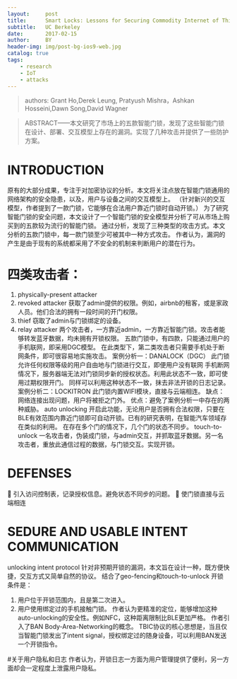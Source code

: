 ```yaml
---
layout:     post
title:      Smart Locks: Lessons for Securing Commodity Internet of Things Devices
subtitle:   UC Berkeley
date:       2017-02-15
author:     BY
header-img: img/post-bg-ios9-web.jpg
catalog: true
tags:
    - research
    - IoT
    - attacks
---
```


>authors: Grant Ho,Derek Leung, Pratyush Mishra，Ashkan Hosseini,Dawn Song,David Wagner

>ABSTRACT——本文研究了市场上的五款智能门锁，发现了这些智能门锁在设计、部署、交互模型上存在的漏洞。实现了几种攻击并提供了一些防护方案。

# INTRODUCTION
原有的大部分成果，专注于对加密协议的分析。本文将关注点放在智能门锁通用的网络架构的安全隐患，以及，用户与设备之间的交互模型上。
（针对新兴的交互模型，作者提到了一款门锁，它能够在合法用户靠近门锁时自动开锁。）
为了研究智能门锁的安全问题，本文设计了一个智能门锁的安全模型并分析了可从市场上购买到的五款较为流行的智能门锁。 通过分析，发现了三种类型的攻击方式。本文分析的五款门锁中，每一款门锁至少可被其中一种方式攻击。
作者认为，漏洞的产生是由于现有的系统都采用了不安全的机制来判断用户的潜在行为。


# 四类攻击者：
1. physically-present attacker
2. revoked attacker 获取了admin提供的权限。例如，airbnb的租客，或是家政人员。他们合法的拥有一段时间的开门权限。
3. thief 窃取了admin与门锁绑定的设备。
4. relay attacker 两个攻击者，一方靠近admin，一方靠近智能门锁。攻击者能够转发蓝牙数据，均未拥有开锁权限。
五款门锁中，有四款，只能通过用户的手机联网，即采用DGC模型。 在此类型下，第二类攻击者只需要手机处于断网条件，即可很容易地实施攻击。
案例分析一：DANALOCK（DGC） 此门锁允许任何权限等级的用户自由地与门锁进行交互，即便用户没有联网
手机断网情况下，服务器端无法对门锁同步新的授权状态。利用此状态不一致，即可使用过期权限开门。 同样可以利用这种状态不一致，抹去非法开锁的日志记录。
案例分析二：LOCKITRON 此门锁内置WIFI模块，直接与云端相连。 缺点：网络连接出现问题，用户将被拒之门外。 优点：避免了案例分析一中存在的两种威胁。
auto unlocking 开启此功能，无论用户是否拥有合法权限，只要在BLE有效范围内靠近门锁即可自动开锁。已有的研究表明，在智能汽车领域存在类似的利用。 在存在多个门的情况下，几个门的状态不同步。
touch-to-unlock 一名攻击者，伪装成门锁，与admin交互，并抓取蓝牙数据。另一名攻击者，重放此通信过程的数据，与门锁交互。实现开锁。

# DEFENSES
	引入访问控制表，记录授权信息。避免状态不同步的问题。
	使门锁直接与云端相连

# SEDURE AND USABLE INTENT COMMUNICATION
unlocking intent protocol 针对非预期开锁的漏洞，本文旨在设计一种，既方便快捷，交互方式又简单自然的协议。
结合了geo-fencing和touch-to-unlock 开锁条件是：
1. 用户位于开锁范围内，且是第二次进入。
2. 用户使用绑定过的手机接触门锁。
作者认为更精准的定位，能够增加这种auto-unlocking的安全性。例如NFC，这种距离限制比BLE更加严格。
作者引入了BAN Body-Area-Networking的概念。 TBIC协议的核心思想是，当且仅当智能门锁发出了intent signal，授权绑定过的随身设备，可以利用BAN发送一个开锁指令。

#关于用户隐私和日志
作者认为，开锁日志一方面为用户管理提供了便利，另一方面却会一定程度上泄露用户隐私。






















